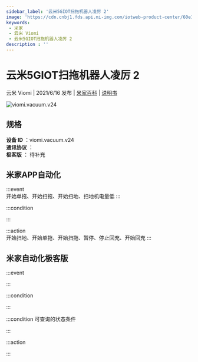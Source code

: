 ```yaml
---
sidebar_label: '云米5GIOT扫拖机器人凌厉 2'
image: 'https://cdn.cnbj1.fds.api.mi-img.com/iotweb-product-center/60e15da7dcb04155c4a87d59a771aa2c_1621496606018.png?GalaxyAccessKeyId=AKVGLQWBOVIRQ3XLEW&Expires=9223372036854775807&Signature=IPJmlSeTaGBN9KTunT/D4NBoU3Y='
keywords: 
 - 米家
 - 云米 Viomi
 - 云米5GIOT扫拖机器人凌厉 2
description : ''
---
```

# 云米5GIOT扫拖机器人凌厉 2

云米 Viomi | 2021/6/16 发布 | [米家百科](https://home.mi.com/webapp/content/baike/product/index.html?model=viomi.vacuum.v24) | [说明书](https://home.mi.com/views/introduction.html?model=viomi.vacuum.v24&region=cn)

![viomi.vacuum.v24](https://cdn.cnbj1.fds.api.mi-img.com/iotweb-product-center/60e15da7dcb04155c4a87d59a771aa2c_1621496606018.png?GalaxyAccessKeyId=AKVGLQWBOVIRQ3XLEW&Expires=9223372036854775807&Signature=IPJmlSeTaGBN9KTunT/D4NBoU3Y=)

## 规格  
> 
**设备 ID** ：viomi.vacuum.v24  
**通讯协议** ：  
**极客版**  ： 待补充 


## 米家APP自动化  

:::event  
开始单拖、开始扫拖、开始扫地、扫地机电量低
:::

:::condition  

:::

:::action   
开始扫地、开始单拖、开始扫拖、暂停、停止回充、开始回充
:::

## 米家自动化极客版  

:::event  

:::

:::condition  

:::

:::condition 可查询的状态条件  

:::

:::action  

:::

        
